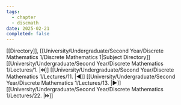 ```yaml
---
tags:
  - chapter
  - discmath
date: 2025-02-21
completed: false
---
```

[[Directory]], [[University/Undergraduate/Second Year/Discrete Mathematics 1/Discrete Mathematics 1|Subject Directory]]
[[University/Undergraduate/Second Year/Discrete Mathematics 1/Lectures/1. |🞀🞀]] [[University/Undergraduate/Second Year/Discrete Mathematics 1/Lectures/11. |◀]] [[University/Undergraduate/Second Year/Discrete Mathematics 1/Lectures/13. |▶]] [[University/Undergraduate/Second Year/Discrete Mathematics 1/Lectures/22. |🞂🞂]]
# 
## 
### 